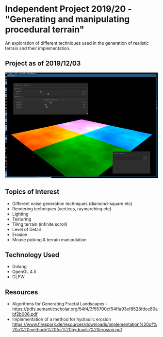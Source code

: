 # Independent Project 2019/20 - "Generating and manipulating procedural terrain"
An exploration of different techniques used in the generation of realistic terrain and their implementation.

## Project as of 2019/12/03
![Project Demo](demo_1.png)

## Topics of Interest
* Different noise generation techniques (diamond-square etc)
* Rendering techniques (vertices, raymarching etc)
* Lighting
* Texturing
* Tiling terrain (infinite scroll)
* Level of Detail
* Erosion
* Mouse picking & terrain manipulation

## Technology Used
* Golang
* OpenGL 4.5
* GLFW

## Resources
* Algorithms for Generating Fractal Landscapes - https://pdfs.semanticscholar.org/54f4/3f55700cf94ffa93ef8528fdce80abf2b006.pdf
* Implementation of a method for hydraulic erosion https://www.firespark.de/resources/downloads/implementation%20of%20a%20methode%20for%20hydraulic%20erosion.pdf